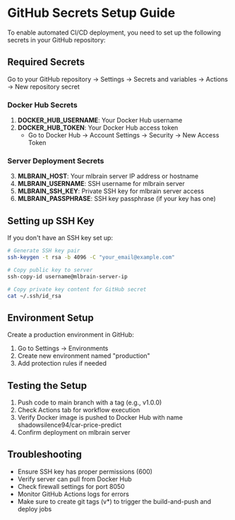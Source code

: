# GitHub Secrets Setup Guide

To enable automated CI/CD deployment, you need to set up the following secrets in your GitHub repository:

## Required Secrets

Go to your GitHub repository → Settings → Secrets and variables → Actions → New repository secret

### Docker Hub Secrets
1. **DOCKER_HUB_USERNAME**: Your Docker Hub username
2. **DOCKER_HUB_TOKEN**: Your Docker Hub access token
   - Go to Docker Hub → Account Settings → Security → New Access Token

### Server Deployment Secrets
3. **MLBRAIN_HOST**: Your mlbrain server IP address or hostname
4. **MLBRAIN_USERNAME**: SSH username for mlbrain server
5. **MLBRAIN_SSH_KEY**: Private SSH key for mlbrain server access
6. **MLBRAIN_PASSPHRASE**: SSH key passphrase (if your key has one)

## Setting up SSH Key

If you don't have an SSH key set up:

```bash
# Generate SSH key pair
ssh-keygen -t rsa -b 4096 -C "your_email@example.com"

# Copy public key to server
ssh-copy-id username@mlbrain-server-ip

# Copy private key content for GitHub secret
cat ~/.ssh/id_rsa
```

## Environment Setup

Create a production environment in GitHub:
1. Go to Settings → Environments
2. Create new environment named "production"
3. Add protection rules if needed

## Testing the Setup

1. Push code to main branch with a tag (e.g., v1.0.0)
2. Check Actions tab for workflow execution
3. Verify Docker image is pushed to Docker Hub with name shadowsilence94/car-price-predict
4. Confirm deployment on mlbrain server

## Troubleshooting

- Ensure SSH key has proper permissions (600)
- Verify server can pull from Docker Hub
- Check firewall settings for port 8050
- Monitor GitHub Actions logs for errors
- Make sure to create git tags (v*) to trigger the build-and-push and deploy jobs

